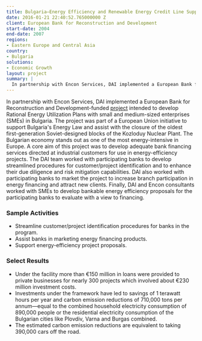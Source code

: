 ```yaml
---
title: Bulgaria—Energy Efficiency and Renewable Energy Credit Line Support – Rational Energy Utilisation and Financing Plans
date: 2016-01-21 22:40:52.765000000 Z
client: European Bank for Reconstruction and Development
start-date: 2004
end-date: 2007
regions:
- Eastern Europe and Central Asia
country:
- Bulgaria
solutions:
- Economic Growth
layout: project
summary: |
  In partnership with Encon Services, DAI implemented a European Bank for Reconstruction and Development-funded project intended to develop Rational Energy Utilization Plans with small and medium-sized enterprises (SMEs) in Bulgaria.
---
```

In partnership with Encon Services, DAI implemented a European Bank for Reconstruction and Development-funded [project][1] intended to develop Rational Energy Utilization Plans with small and medium-sized enterprises (SMEs) in Bulgaria. The project was part of a European Union initiative to support Bulgaria's Energy Law and assist with the closure of the oldest first-generation Soviet-designed blocks of the Kozloduy Nuclear Plant. The Bulgarian economy stands out as one of the most energy-intensive in Europe. A core aim of this project was to develop adequate bank financing services directed at industrial customers for use in energy-efficiency projects. The DAI team worked with participating banks to develop streamlined procedures for customer/project identification and to enhance their due diligence and risk mitigation capabilities. DAI also worked with participating banks to market the project to increase branch participation in energy financing and attract new clients. Finally, DAI and Encon consultants worked with SMEs to develop bankable energy efficiency proposals for the participating banks to evaluate with a view to financing.

###  Sample Activities

* Streamline customer/project identification procedures for banks in the program.
* Assist banks in marketing energy financing products.
* Support energy-efficiency project proposals.

###  Select Results

* Under the facility more than €150 million in loans were provided to private businesses for nearly 300 projects which involved about €230 million investment costs.
* Investments under the framework have led to savings of 1 terawatt hours per year and carbon emission reductions of 710,000 tons per annum—equal to the combined household electricity consumption of 890,000 people or the residential electricity consumption of the Bulgarian cities like Plovdiv, Varna and Burgas combined.
* The estimated carbon emission reductions are equivalent to taking 390,000 cars off the road.

[1]: http://www.ebrd.com/pages/news/press/2014/140225c.shtml
